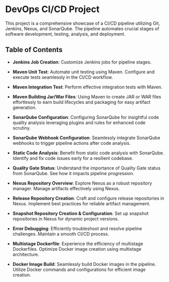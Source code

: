 # DevOps CI/CD Project

This project is a comprehensive showcase of a CI/CD pipeline utilizing Git, Jenkins, Nexus, and SonarQube. The pipeline automates crucial stages of software development, testing, analysis, and deployment.


## Table of Contents

- **Jenkins Job Creation**: Customize Jenkins jobs for pipeline stages.

- **Maven Unit Test**: Automate unit testing using Maven. Configure and execute tests seamlessly in the CI/CD workflow.

- **Maven Integration Test**: Perform effective integration tests with Maven. 

- **Maven Building Jar/War Files**: Using Maven to create JAR or WAR files effortlessly to earn build lifecycles and packaging for easy artifact generation.

- **SonarQube Configuration**: Configuring SonarQube for insightful code quality analysis leveraging plugins and rules for enhanced code scrutiny.

- **SonarQube Webhook Configuration**: Seamlessly integrate SonarQube webhooks to trigger pipeline actions after code analysis.

- **Static Code Analysis**: Benefit from static code analysis with SonarQube. Identify and fix code issues early for a resilient codebase.

- **Quality Gate Status**: Understand the importance of Quality Gate status from SonarQube. See how it impacts pipeline progression.

- **Nexus Repository Overview**: Explore Nexus as a robust repository manager. Manage artifacts effectively using Nexus.

- **Release Repository Creation**: Craft and configure release repositories in Nexus. Implement best practices for reliable artifact management.

- **Snapshot Repository Creation & Configuration**: Set up snapshot repositories in Nexus for dynamic project versions.

- **Error Debugging**: Efficiently troubleshoot and resolve pipeline challenges. Maintain a smooth CI/CD process.

- **Multistage Dockerfile**: Experience the efficiency of multistage Dockerfiles. Optimize Docker image creation using multistage architecture.

- **Docker Image Build**: Seamlessly build Docker images in the pipeline. Utilize Docker commands and configurations for efficient image creation.

